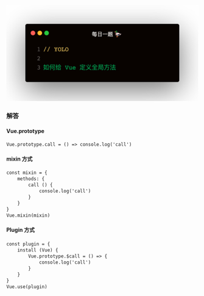 
![](1.jpeg)

### 解答
#### Vue.prototype
```
Vue.prototype.call = () => console.log('call')
```   

#### mixin 方式
```
const mixin = {
    methods: {
        call () {
            console.log('call')
        }
    }
}
Vue.mixin(mixin)
```   

#### Plugin 方式
```
const plugin = {
    install (Vue) {
        Vue.prototype.$call = () => {
            console.log('call')
        }
    }
}
Vue.use(plugin)
```